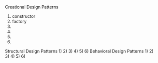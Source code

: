 Creational Design Patterns
1) constructor
2) factory
3)
4)
5)
6)
Structural Design Patterns
1) 
2) 
3)
4)
5)
6)
Behavioral Design Patterns
1) 
2) 
3)
4)
5)
6)